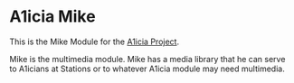 # A1icia Mike

This is the Mike Module for the [A1icia Project](https://github.com/markhull/A1icia).

Mike is the multimedia module. Mike has a media library that he can serve to A1icians at Stations or to whatever A1icia module may need multimedia.
